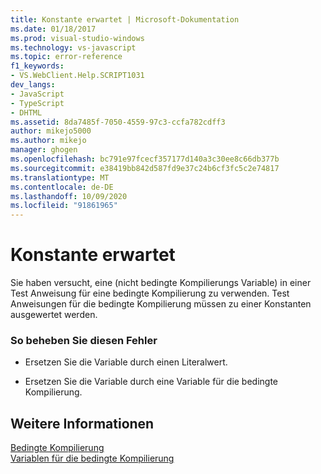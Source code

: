 ```yaml
---
title: Konstante erwartet | Microsoft-Dokumentation
ms.date: 01/18/2017
ms.prod: visual-studio-windows
ms.technology: vs-javascript
ms.topic: error-reference
f1_keywords:
- VS.WebClient.Help.SCRIPT1031
dev_langs:
- JavaScript
- TypeScript
- DHTML
ms.assetid: 8da7485f-7050-4559-97c3-ccfa782cdff3
author: mikejo5000
ms.author: mikejo
manager: ghogen
ms.openlocfilehash: bc791e97fcecf357177d140a3c30ee8c66db377b
ms.sourcegitcommit: e38419bb842d587fd9e37c24b6cf3fc5c2e74817
ms.translationtype: MT
ms.contentlocale: de-DE
ms.lasthandoff: 10/09/2020
ms.locfileid: "91861965"
---
```

# <a name="expected-constant"></a>Konstante erwartet
Sie haben versucht, eine (nicht bedingte Kompilierungs Variable) in einer Test Anweisung für eine bedingte Kompilierung zu verwenden. Test Anweisungen für die bedingte Kompilierung müssen zu einer Konstanten ausgewertet werden.  
  
### <a name="to-correct-this-error"></a>So beheben Sie diesen Fehler  
  
- Ersetzen Sie die Variable durch einen Literalwert.  
  
- Ersetzen Sie die Variable durch eine Variable für die bedingte Kompilierung.  
  
## <a name="see-also"></a>Weitere Informationen  
 [Bedingte Kompilierung](/previous-versions/windows/internet-explorer/ie-developer/scripting-articles/121hztk3(v=vs.84))   
 [Variablen für die bedingte Kompilierung](/previous-versions/windows/internet-explorer/ie-developer/scripting-articles/s59bkzce(v=vs.84))